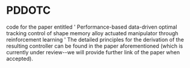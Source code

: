 # PDDOTC
code for the paper entitled ' Performance-based data-driven optimal tracking control of shape memory alloy actuated manipulator through reinforcement learning ' The detailed principles for the derivation of the resulting controller can be found in the paper aforementioned (which is currently under review--we will provide further link of the paper when accepted).
